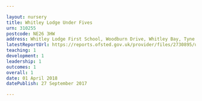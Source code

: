 ```yaml
---

layout: nursery
title: Whitley Lodge Under Fives
urn: 310255
postcode: NE26 3HW
address: Whitley Lodge First School, Woodburn Drive, Whitley Bay, Tyne and Wear, NE26 3HW
latestReportUrl: https://reports.ofsted.gov.uk/provider/files/2730895/urn/310255.pdf
teaching: 1
development: 1
leadership: 1
outcomes: 1
overall: 1
date: 01 April 2018 
datePublish: 27 September 2017

---
```


